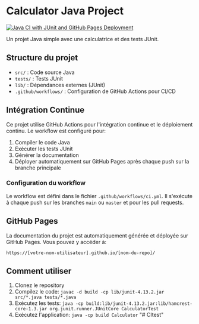 # Calculator Java Project

[![Java CI with JUnit and GitHub Pages Deployment](https://github.com/Reeflex-M/CItest/actions/workflows/ci.yml/badge.svg)](https://github.com/Reeflex-M/CItest/actions/workflows/ci.yml)

Un projet Java simple avec une calculatrice et des tests JUnit.

## Structure du projet

- `src/` : Code source Java
- `tests/` : Tests JUnit
- `lib/` : Dépendances externes (JUnit)
- `.github/workflows/` : Configuration de GitHub Actions pour CI/CD

## Intégration Continue

Ce projet utilise GitHub Actions pour l'intégration continue et le déploiement continu. Le workflow est configuré pour:

1. Compiler le code Java
2. Exécuter les tests JUnit
3. Générer la documentation
4. Déployer automatiquement sur GitHub Pages après chaque push sur la branche principale

### Configuration du workflow

Le workflow est défini dans le fichier `.github/workflows/ci.yml`. Il s'exécute à chaque push sur les branches `main` ou `master` et pour les pull requests.

## GitHub Pages

La documentation du projet est automatiquement générée et déployée sur GitHub Pages. Vous pouvez y accéder à:

```
https://[votre-nom-utilisateur].github.io/[nom-du-repo]/
```

## Comment utiliser

1. Clonez le repository
2. Compilez le code: `javac -d build -cp lib/junit-4.13.2.jar src/*.java tests/*.java`
3. Exécutez les tests: `java -cp build:lib/junit-4.13.2.jar:lib/hamcrest-core-1.3.jar org.junit.runner.JUnitCore CalculatorTest`
4. Exécutez l'application: `java -cp build Calculator`
   "# CItest"
